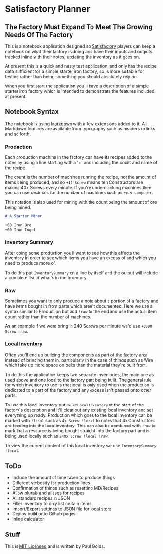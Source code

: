 # Satisfactory Planner

## The Factory Must Expand To Meet The Growing Needs Of The Factory

This is a notebook application designed so [Satisfactory](https://www.satisfactorygame.com/) players can keep a notebook on what their factory is doing and have their inputs and outputs tracked inline with their notes, updating the inventory as it goes on.

At present this is a quick and nasty test application, and only has the recipe data sufficient for a simple starter iron factory, so is more suitable for testing rather than being something you should absolutely rely on.

When you first start the application you'll have a description of a simple starter iron factory which is intended to demonstrate the features included at present.

## Notebook Syntax
The notebook is using [Markdown](https://www.markdownguide.org/basic-syntax/) with a few extensions added to it. All Markdown features are available from typography such as headers to links and so forth.

### Production
Each production machine in the factory can have its recipes added to the notes by using a line starting with a '+' and including the count and name of the recipe.

The count is the number of machines running the recipe, not the amount of items being produced, and so ```+10 Screw``` means ten Constructors are making 40x Screws every minute. If you're underclocking machines then you can use decimals for the number of machines such as ```+0.5 Computer```.

This notation is also used for mining with the count being the amount of ore being mined.

```markdown
# A Starter Miner

+60 Iron Ore
+60 Iron Ingot
```

### Inventory Summary
After doing some production you'll want to see how this affects the inventory in order to see which items you have an excess of and which you need to produce more of.

To do this put ```InventorySummary``` on a line by itself and the output will include a complete list of what's in the inventory.

### Raw
Sometimes you want to only produce a note about a portion of a factory and have items bought in from parts which aren't documented. Here we use a syntax similar to Production but add ```!raw``` to the end and use the actual item count rather than the number of machines.

As an example if we were bring in 240 Screws per minute we'd use ```+1000 Screw !raw```.

### Local Inventory
Often you'll end up building the components as part of the factory area instead of bringing them in, particularly in the case of things such as Wire which take up more space on belts than the material they're built from.

To do this the application keeps two separate inventories, the main one as used above and one local to the factory part being built. The general rule for which inventory to use is that local is only used when the production is dedicated to a part of the factory and any excess isn't passed onto other parts.

To use this local inventory put ```ResetLocalInventory``` at the start of the factory's description and it'll clear out any existing local inventory and set everything up ready. Production which goes to the local inventory can be marked with ```!local``` such as ```4x Screw !local``` to notes that 4x Constructors are feeding into the local inventory. This can also be combined with ```!raw``` to mark that a resource is being bought straight into the factory part and is being used locally such as ```240x Screw !local !raw```.

To view the current content of this local inventory we use ```InventorySummary !local```.

## ToDo
* Include the amount of time taken to produce things
* Different verbosity for production lines
* Confirmation of things such as resetting MD/Recipes
* Allow plurals and aliases for recipes
* All standard recipes in JSON
* Filter inventory to only list certain items
* Import/Export settings to JSON file for local store
* Deploy build onto Github pages
* Inline calculator

## Stuff

This is [MIT Licensed](https://opensource.org/licenses/MIT) and is written by Paul Golds.